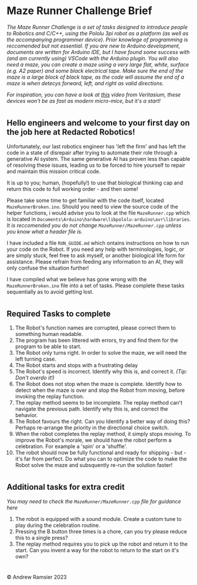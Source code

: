 # Maze Runner Challenge Brief

*The Maze Runner Challenge is a set of tasks designed to introduce people to Robotics and  C/C++, using the Pololu 3pi robot as a platform (as well as the accompanying programmer device). Prior knowlege of programming is reccomended but not essential. If you are new to Arduino development, documents are written for Arduino IDE, but I have found some success with (and am currently using) VSCode with the Arduino plugin. You will also need a maze, you can create a maze using a very large flat, white, surface (e.g. A2 paper) and some black electrical tape. Make sure the end of the maze is a large block of black tape, as the code will assume the end of a maze is when detecys forward, left, and right as valid directions.*  

*For inspiration, you can have a look at [this](https://www.youtube.com/watch?v=ZMQbHMgK2rw) video from Veritasium, these devices won't be as fast as modern micro-mice, but it's a start!*

#
## Hello engineers and welcome to your first day on the job here at Redacted Robotics!

Unfortunately, our last robotics engineer has 'left the firm' and has left the code in a state of disrepair after trying to automate their role through a generative AI system. The same generative AI has proven less than capable of resolving these issues, leading us to be forced to hire yourself to repair and maintain this mission critical code.

It is up to you; human, (hopefully!) to use that biological thinking cap and return this code to full working order - and then some!

Please take some time to get familiar with the code itself, located  `MazeRunnerBroken.ino`. Should you need to view the source code of the helper functions, i would advise you to look at the file `MazeRunner.cpp` which is located in `Documents\Arduino\hardware\libpololu-arduino\avr\libraries`. *It is reccomended you do not change `MazeRunner/MazeRunner.cpp` unless you know what a header file is.*

I have included a file `RUN_GUIDE.md` which ontains instructions on how to run your code on the Robot. If you need any help with terminologies, logic, or are simply stuck, feel free to ask myself, or another biological life form for assistance. Please refrain from feeding any information to an AI, they will only confuse the situation further!

I have compiled what we believe has gone wrong with the `MazeRunnerBroken.ino` file into a set of tasks. Please complete these tasks sequentially as to avoid getting lost.

#
## Required Tasks to complete

1) The Robot's function names are corrupted, please correct them to something human readable.
2) The program has been littered with errors, try and find them for the program to be able to start.
3) The Robot only turns right. In order to solve the maze, we will need the left turning case.
4) The Robot starts and stops with a frustrating delay
5) The Robot's speed is incorrect. Identify why this is, and correct it. *(Tip: Don't overdo it!)*
6) The Robot does not stop when the maze is complete. Identify how to detect when the maze is over and stop the Robot from moving, before invoking the replay function.
7) The replay method seems to be incomplete. The replay method can't navigate the previous path. Identify why this is, and correct the behavior.
8) The Robot favours the right. Can you Identify a better way of doing this? Perhaps re-arrange the priority in the directional choice switch. 
9) When the robot completes the replay method, it simply stops moving. To improve the Robot's morale, we should have the robot perform a celebration. For example a 'spin' or a 'shuffle'.
10) The robot should now be fully functional and ready for shipping - but - it's far from perfect. Do what you can to optimize the code to make the Robot solve the maze and subsquently re-run the solution faster!

#
## Additional tasks for extra credit
*You may need to check the `MazeRunner/MazeRunner.cpp` file for guidance here*


1) The robot is equipped with a sound module. Create a custom tune to play during the celebration routine.
2) Pressing the B button three times is a chore, can you try please reduce this to a single press?
2) The replay method requires you to pick up the robot and return it  to the start. Can you invent a way for the robot to return to the start on it's own?

#
&copy; Andrew Ramsier 2023
